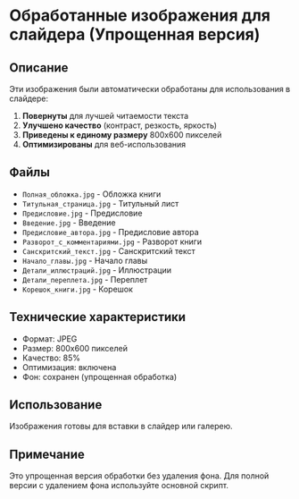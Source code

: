 # Обработанные изображения для слайдера (Упрощенная версия)

## Описание
Эти изображения были автоматически обработаны для использования в слайдере:

1. **Повернуты** для лучшей читаемости текста
2. **Улучшено качество** (контраст, резкость, яркость)
3. **Приведены к единому размеру** 800x600 пикселей
4. **Оптимизированы** для веб-использования

## Файлы
- `Полная_обложка.jpg` - Обложка книги
- `Титульная_страница.jpg` - Титульный лист
- `Предисловие.jpg` - Предисловие
- `Введение.jpg` - Введение
- `Предисловие_автора.jpg` - Предисловие автора
- `Разворот_с_комментариями.jpg` - Разворот книги
- `Санскритский_текст.jpg` - Санскритский текст
- `Начало_главы.jpg` - Начало главы
- `Детали_иллюстраций.jpg` - Иллюстрации
- `Детали_переплета.jpg` - Переплет
- `Корешок_книги.jpg` - Корешок

## Технические характеристики
- Формат: JPEG
- Размер: 800x600 пикселей
- Качество: 85%
- Оптимизация: включена
- Фон: сохранен (упрощенная обработка)

## Использование
Изображения готовы для вставки в слайдер или галерею.

## Примечание
Это упрощенная версия обработки без удаления фона.
Для полной версии с удалением фона используйте основной скрипт.
